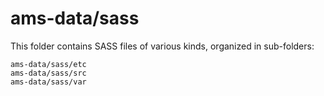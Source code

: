 # ams-data/sass

This folder contains SASS files of various kinds, organized in sub-folders:

    ams-data/sass/etc
    ams-data/sass/src
    ams-data/sass/var
